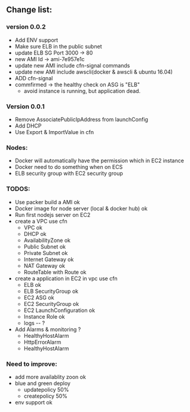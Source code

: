 ## Change list:

### version 0.0.2
- Add ENV support
- Make sure ELB in the public subnet
- update ELB SG Port 3000 -> 80
- new AMI Id -> ami-7e957e1c
- update new AMI include cfn-signal commands
- update new AMI include awscli(docker & awscli & ubuntu 16.04)
- ADD cfn-signal
- commfirmed -> the healthy check on ASG is "ELB"
  - avoid instance is running, but application dead.

### Version 0.0.1
- Remove AssociatePublicIpAddress from launchConfig
- Add DHCP
- Use Export & ImportValue in cfn

### Nodes:
- Docker will automatically have the permission which in EC2 instance
- Docker need to do something when on ECS
- ELB security group with EC2 security group  

### TODOS:
- Use packer build a AMI ok  
- Docker image for node server (local & docker hub)  ok
- Run first nodejs server on EC2
 - create a VPC use cfn
   - VPC  ok
   - DHCP ok
   - AvailabilityZone  ok
   - Public Subnet ok
   - Private Subnet ok
   - Internet Gateway ok
   - NAT Gateway ok
   - RouteTable with Route ok
 - create a application in EC2 in vpc use cfn
   - ELB ok
   - ELB SecurityGroup ok
   - EC2 ASG ok
   - EC2 SecurityGroup  ok
   - EC2 LaunchConfiguration  ok
   - Instance Role  ok
   - logs -- ?
 - Add Alarms & monitoring ?
   - HealthyHostAlarm
   - HttpErrorAlarm
   - HealthyHostAlarm     

### Need to improve:
- add more availablity zoon ok
- blue and green deploy
  - updatepolicy 50%
  - createpolicy 50%
- env support ok  

